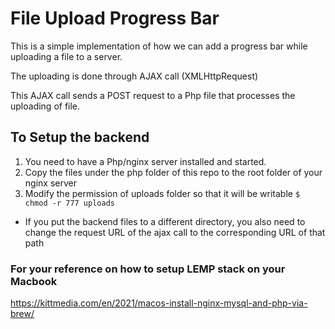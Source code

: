 # File Upload Progress Bar

This is a simple implementation of how we can add a progress bar while uploading a file to a server.

The uploading is done through AJAX call (XMLHttpRequest)

This AJAX call sends a POST request to a Php file that processes the uploading of file.

## To Setup the backend

1. You need to have a Php/nginx server installed and started.
2. Copy the files under the php folder of this repo to the root folder of your nginx server
3. Modify the permission of uploads folder so that it will be writable
   `$ chmod -r 777 uploads`

- If you put the backend files to a different directory, you also need to change the request URL of the ajax call to the corresponding URL of that path

### For your reference on how to setup LEMP stack on your Macbook

https://kittmedia.com/en/2021/macos-install-nginx-mysql-and-php-via-brew/
